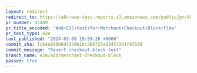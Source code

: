 ```yaml
---
layout: redirect
redirect_to: https://a8c-woo-test-reports.s3.amazonaws.com/public/pr/45449/e2e/index.html
pr_number: 45449
pr_title_encoded: "Add+E2E+test+for+Merchant+Checkout+Block+flow"
pr_test_type: e2e
last_published: "2024-03-08 19:59:26 +0000"
commit_sha: fcb4a668b6d42b9b1bc366725ad3457241f83168
commit_message: "Revert checkout block test"
branch_name: e2e/add/merchant-checkout-block
passed: true
---
```

